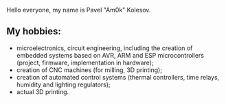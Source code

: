 
Hello everyone, my name is Pavel "Am0k" Kolesov.
## My hobbies:
- microelectronics, circuit engineering, including the creation of embedded systems based on AVR, ARM and ESP microcontrollers (project, firmware, implementation in hardware);
- creation of CNC machines (for milling, 3D printing);
- creation of automated control systems (thermal controllers, time relays, humidity and lighting regulators);
- actual 3D printing.
